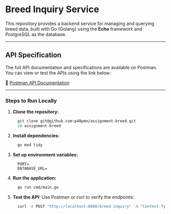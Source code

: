 # Breed Inquiry Service

This repository provides a backend service for managing and querying breed data, built with Go (Golang) using the **Echo** framework and PostgreSQL as the database.

---

## API Specification

The full API documentation and specifications are available on Postman.  
You can view or test the APIs using the link below:

🔗 [Postman API Documentation](<https://documenter.getpostman.com/view/25020935/2sAYJ1jMqK>)

---

### Steps to Run Locally

1. **Clone the repository:**
    ```bash
      git clone git@github.com:p40pmn/assignment-breed.git
      cd assignment-breed
    ```

2. **Install dependencies:**
    ```bash
      go mod tidy
    ```
  
3. **Set up environment variables:**
    ```env
      PORT=
      DATABASE_URL=
    ```

4. **Run the application:**
    ```bash
      go run cmd/main.go
    ```

1. **Test the API:** Use Postman or curl to verify the endpoints:
    ```bash
      curl -X POST "http://localhost:8080/breed-inquiry" -H "Content-Type: application/json" -d '{"keyword": "example"}'
    ```

